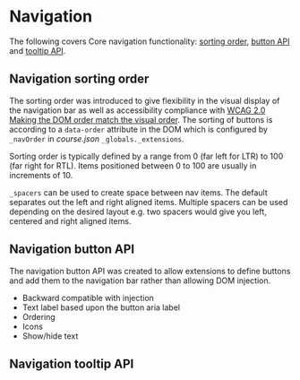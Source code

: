 # Navigation

The following covers Core navigation functionality: [sorting order](https://github.com/adaptlearning/adapt_framework/wiki/Navigation/_edit#navigation-sorting-order), [button API](https://github.com/adaptlearning/adapt_framework/wiki/Navigation/_edit#navigation-button-api) and [tooltip API](https://github.com/adaptlearning/adapt_framework/wiki/Navigation/_edit#navigation-tooltip-api).

## Navigation sorting order 

The sorting order was introduced to give flexibility in the visual display of the navigation bar as well as accessibility compliance with [WCAG 2.0 Making the DOM order match the visual order](https://www.w3.org/TR/WCAG20-TECHS/C27.html).
The sorting of buttons is according to a `data-order` attribute in the DOM which is configured by `_navOrder` in _course.json_ `_globals._extensions`.

Sorting order is typically defined by a range from 0 (far left for LTR) to 100 (far right for RTL). Items positioned between 0 to 100 are usually in increments of 10.

`_spacers` can be used to create space between nav items. The default separates out the left and right aligned items. Multiple spacers can be used depending on the desired layout e.g. two spacers would give you left, centered and right aligned items.


## Navigation button API

The navigation button API was created to allow extensions to define buttons and add them to the navigation bar rather than allowing DOM injection.

* Backward compatible with injection
* Text label based upon the button aria label
* Ordering
* Icons
* Show/hide text


## Navigation tooltip API